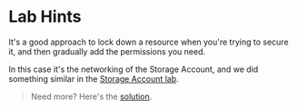 # Lab Hints

It's a good approach to lock down a resource when you're trying to secure it, and then gradually add the permissions you need.

In this case it's the networking of the Storage Account, and we did something similar in the [Storage Account lab](/labs/storage/hints.md).

> Need more? Here's the [solution](solution.md).